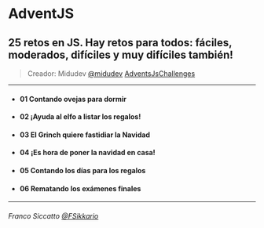 # AdventJS

## 25 retos en JS. Hay retos para todos: fáciles, moderados, difíciles y muy difíciles también!
> Creador: Midudev 
  > [@midudev](https://twitter.com/midudev) 
  > [AdventsJsChallenges](https://adventjs.dev/)
---
- #### 01 Contando ovejas para dormir
- #### 02 ¡Ayuda al elfo a listar los regalos!
- #### 03 El Grinch quiere fastidiar la Navidad
- #### 04 ¡Es hora de poner la navidad en casa!
- #### 05 Contando los días para los regalos
- #### 06 Rematando los exámenes finales

---
###### *Franco Siccatto* [@FSikkario](https://twitter.com/FSikkario)